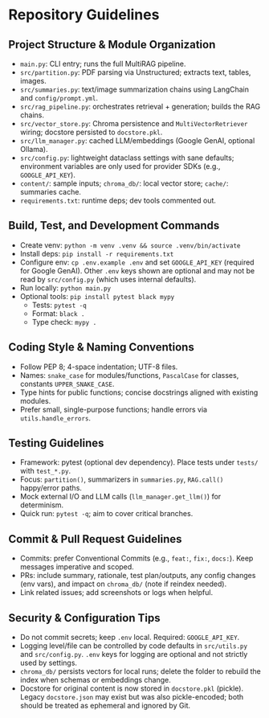 # Repository Guidelines

## Project Structure & Module Organization
- `main.py`: CLI entry; runs the full MultiRAG pipeline.
- `src/partition.py`: PDF parsing via Unstructured; extracts text, tables, images.
- `src/summaries.py`: text/image summarization chains using LangChain and `config/prompt.yml`.
- `src/rag_pipeline.py`: orchestrates retrieval + generation; builds the RAG chains.
- `src/vector_store.py`: Chroma persistence and `MultiVectorRetriever` wiring; docstore persisted to `docstore.pkl`.
- `src/llm_manager.py`: cached LLM/embeddings (Google GenAI, optional Ollama).
- `src/config.py`: lightweight dataclass settings with sane defaults; environment variables are only used for provider SDKs (e.g., `GOOGLE_API_KEY`).
- `content/`: sample inputs; `chroma_db/`: local vector store; `cache/`: summaries cache.
- `requirements.txt`: runtime deps; dev tools commented out.

## Build, Test, and Development Commands
- Create venv: `python -m venv .venv && source .venv/bin/activate`
- Install deps: `pip install -r requirements.txt`
- Configure env: `cp .env.example .env` and set `GOOGLE_API_KEY` (required for Google GenAI). Other `.env` keys shown are optional and may not be read by `src/config.py` (which uses internal defaults).
- Run locally: `python main.py`
- Optional tools: `pip install pytest black mypy`
  - Tests: `pytest -q`
  - Format: `black .`
  - Type check: `mypy .`

## Coding Style & Naming Conventions
- Follow PEP 8; 4-space indentation; UTF-8 files.
- Names: `snake_case` for modules/functions, `PascalCase` for classes, constants `UPPER_SNAKE_CASE`.
- Type hints for public functions; concise docstrings aligned with existing modules.
- Prefer small, single-purpose functions; handle errors via `utils.handle_errors`.

## Testing Guidelines
- Framework: pytest (optional dev dependency). Place tests under `tests/` with `test_*.py`.
- Focus: `partition()`, summarizers in `summaries.py`, `RAG.call()` happy/error paths.
- Mock external I/O and LLM calls (`llm_manager.get_llm()`) for determinism.
- Quick run: `pytest -q`; aim to cover critical branches.

## Commit & Pull Request Guidelines
- Commits: prefer Conventional Commits (e.g., `feat:`, `fix:`, `docs:`). Keep messages imperative and scoped.
- PRs: include summary, rationale, test plan/outputs, any config changes (env vars), and impact on `chroma_db/` (note if reindex needed).
- Link related issues; add screenshots or logs when helpful.

## Security & Configuration Tips
- Do not commit secrets; keep `.env` local. Required: `GOOGLE_API_KEY`.
- Logging level/file can be controlled by code defaults in `src/utils.py` and `src/config.py`. `.env` keys for logging are optional and not strictly used by settings.
- `chroma_db/` persists vectors for local runs; delete the folder to rebuild the index when schemas or embeddings change.
- Docstore for original content is now stored in `docstore.pkl` (pickle). Legacy `docstore.json` may exist but was also pickle-encoded; both should be treated as ephemeral and ignored by Git.
